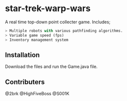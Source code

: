 # star-trek-warp-wars

A real time top-down point collecter game. Includes;
```python
> Multiple robots with various pathfinding algorithms.
> Variable game speed (fps)
> Inventory management system
```

## Installation

Download the files and run the Game.java file.


## Contributers
@2brk
@HighFiveBoss
@S001K
